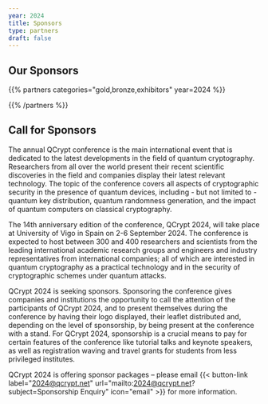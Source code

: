 ```yaml
---
year: 2024
title: Sponsors
type: partners
draft: false
---
```



## Our Sponsors

{{% partners categories="gold,bronze,exhibitors" year=2024 %}}

{{% /partners %}}
<!--

We thank the organizers of QCrypt 2019: Gilles Brassard, Claude Crépeau, Sébastien Gambs and Louis Salvail and their institutes: University of Montréal, McGill University and Université du Québec
à Montréal, for transferring the surplus of QCrypt 2019 to the organization of QCrypt 2020 and 2021.
-->

## Call for Sponsors

The annual QCrypt conference is the main international event that is dedicated to the latest developments in the field of quantum cryptography. Researchers from all over the world present their recent scientific discoveries in the field and companies display their latest relevant technology. The topic of the conference covers all aspects of cryptographic security in the presence of quantum devices, including - but not limited to - quantum key distribution, quantum randomness generation, and the impact of quantum computers on classical cryptography.

The 14th anniversary edition of the conference, QCrypt 2024, will take place at University of Vigo in Spain on 2-6 September 2024. The conference is expected to host between 300 and 400 researchers and scientists from the leading international academic research groups and engineers and industry representatives from international companies; all of which are interested in quantum cryptography as a practical technology and in the security of cryptographic schemes under quantum attacks.

QCrypt 2024 is seeking sponsors. Sponsoring the conference gives companies and institutions the opportunity to call the attention of the participants of QCrypt 2024, and to present themselves during the conference by having their logo displayed, their leaflet distributed and, depending on the level of sponsorship, by being present at the conference with a stand. For QCrypt 2024, sponsorship is a crucial means to pay for certain features of the conference like tutorial talks and keynote speakers, as well as registration waving and travel grants for students from less privileged institutes.

QCrypt 2024 is offering sponsor packages – please email {{< button-link label="2024@qcrypt.net" url="mailto:2024@qcrypt.net?subject=Sponsorship Enquiry" icon="email" >}} for more information. 
